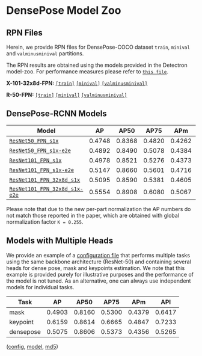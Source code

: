 # DensePose Model Zoo

## RPN Files
Herein, we provide RPN files for DensePose-COCO dataset `train`, `minival` and `valminusminival` partitions.

The RPN results are obtained using the models provided in the Detectron model-zoo. For performance measures please refer to [`this file`](https://github.com/facebookresearch/Detectron/blob/master/MODEL_ZOO.md#person-specific-rpn-baselines).

**X-101-32x8d-FPN:** [`[train]`](https://dl.fbaipublicfiles.com/densepose/DensePose-RPN-train_X-101-32x8d-FPN.pkl) [`[minival]`](https://dl.fbaipublicfiles.com/densepose/DensePose-RPN-minival_X-101-32x8d-FPN.pkl) [`[valminusminival]`](https://dl.fbaipublicfiles.com/densepose/DensePose-RPN-valminusminival_X-101-32x8d-FPN.pkl)

**R-50-FPN:** [`[train]`](https://dl.fbaipublicfiles.com/densepose/DensePose-RPN-train_fpn_resnet50.pkl) [`[minival]`](https://dl.fbaipublicfiles.com/densepose/DensePose-RPN-minival_fpn_resnet50.pkl) [`[valminusminival]`](https://dl.fbaipublicfiles.com/densepose/DensePose-RPN-valminusminival_fpn_resnet50.pkl)

## DensePose-RCNN Models

| Model | AP  |  AP50 | AP75  | APm  |APl |
|-----|-----|---    |---    |---   |--- |
| [`ResNet50_FPN_s1x`](https://dl.fbaipublicfiles.com/densepose/DensePose_ResNet50_FPN_s1x.pkl)| 0.4748 |0.8368|0.4820 |0.4262|0.4948|
| [`ResNet50_FPN_s1x-e2e`](https://dl.fbaipublicfiles.com/densepose/DensePose_ResNet50_FPN_s1x-e2e.pkl)|0.4892 |0.8490|0.5078| 0.4384|0.5059|
| [`ResNet101_FPN_s1x`](https://dl.fbaipublicfiles.com/densepose/DensePose_ResNet101_FPN_s1x.pkl)|0.4978| 0.8521|0.5276 |0.4373|0.5164|
| [`ResNet101_FPN_s1x-e2e`](https://dl.fbaipublicfiles.com/densepose/DensePose_ResNet101_FPN_s1x-e2e.pkl)|0.5147 |0.8660|0.5601 |0.4716|0.5291|
| [`ResNet101_FPN_32x8d_s1x`](https://dl.fbaipublicfiles.com/densepose/DensePose_ResNet101_FPN_32x8d_s1x.pkl)|0.5095 | 0.8590|0.5381 |0.4605|0.5272|
| [`ResNet101_FPN_32x8d_s1x-e2e`](https://dl.fbaipublicfiles.com/densepose/DensePose_ResNet101_FPN_32x8d_s1x-e2e.pkl)|0.5554 | 0.8908|0.6080 |0.5067|0.5676|

Please note that due to the new per-part normalization the AP numbers do not match those reported in the paper, which are obtained with global normalization factor `K = 0.255`.

## Models with Multiple Heads

We provide an example of a
[configuration file](configs/DensePoseKeyPointsMask_ResNet50_FPN_s1x-e2e.yaml)
that performs multiple tasks
using the same backbone architecture (ResNet-50) and containing several
heads for dense pose, mask and keypoints estimation. We note that this
example is provided purely for illustrative purposes and the performance
of the model is not tuned. As an alternative, one can always use
independent models for individual tasks.

| Task | AP  |  AP50 | AP75  | APm  |APl |
|-----|-----|---    |---    |---   |--- |
| mask | 0.4903 | 0.8160 | 0.5300 | 0.4379 | 0.6417 |
| keypoint | 0.6159 | 0.8614 | 0.6665 | 0.4847 | 0.7233 |
| densepose | 0.5075 | 0.8606 | 0.5373 | 0.4356 | 0.5265 |

([config](configs/DensePoseKeyPointsMask_ResNet50_FPN_s1x-e2e.yaml),
[model](https://dl.fbaipublicfiles.com/densepose/DensePoseKeyPointsMask_ResNet50_FPN_s1x-e2e.pkl),
[md5](https://dl.fbaipublicfiles.com/densepose/DensePoseKeyPointsMask_ResNet50_FPN_s1x-e2e.md5))
